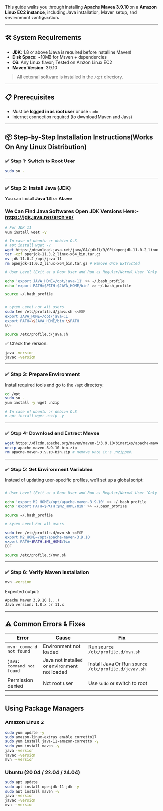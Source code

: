 

This guide walks you through installing **Apache Maven 3.9.10** on a **Amazon Linux EC2 instance**, including Java installation, Maven setup, and environment configuration.

---

## 🛠 System Requirements

- **JDK**: 1.8 or above (Java is required before installing Maven)
- **Disk Space**: ~10MB for Maven + dependencies
- **OS**: Any Linux flavor; Tested on Amzon Linux EC2
- **Maven Version**: 3.9.10

> All external software is installed in the `/opt` directory.

---

## 📋 Prerequisites

- Must be **logged in as root user** or use `sudo`
- Internet connection required (to download Maven and Java)

---

## 📦 Step-by-Step Installation Instructions(Works On Any Linux Distribution)

### ✅ Step 1: Switch to Root User

```bash
sudo su -
```

---

### ✅ Step 2: Install Java (JDK)

You can install **Java 1.8**  or **Above**

### We Can Find Java Softwares Open JDK Versions Here:-  https://jdk.java.net/archive/


```bash
# For JDK 11
yum install wget -y

# In case of ubuntu or debian O.S
# apt install wget -y
wget https://download.java.net/java/GA/jdk11/9/GPL/openjdk-11.0.2_linux-x64_bin.tar.gz
tar -xzf openjdk-11.0.2_linux-x64_bin.tar.gz
mv jdk-11.0.2 /opt/java-11
rm openjdk-11.0.2_linux-x64_bin.tar.gz # Remove Once Extracted

# User Level (Exit as a Root User and Run as Regular/Normal User (Only It will work for current User)

echo 'export JAVA_HOME=/opt/java-11' >> ~/.bash_profile
echo 'export PATH=$PATH:$JAVA_HOME/bin' >> ~/.bash_profile

source ~/.bash_profile


# Sytem Level For All Users
sudo tee /etc/profile.d/java.sh <<EOF
export JAVA_HOME=/opt/java-11
export PATH=\$JAVA_HOME/bin:\$PATH
EOF

source /etc/profile.d/java.sh

```

✅ Check the version:

```bash
java -version
javac -version
```
---

### ✅ Step 3: Prepare Environment

Install required tools and go to the `/opt` directory:

```bash
cd /opt
sudo su -
yum install -y wget unzip

# In case of ubuntu or debian O.S
# apt install wget unzip -y
```
---

### ✅ Step 4: Download and Extract Maven

```bash
wget https://dlcdn.apache.org/maven/maven-3/3.9.10/binaries/apache-maven-3.9.10-bin.zip
unzip apache-maven-3.9.10-bin.zip
rm apache-maven-3.9.10-bin.zip # Remove Once it's Unzipped.
```

---

### ✅ Step 5: Set Environment Variables

Instead of updating user-specific profiles, we’ll set up a global script:

```bash

# User Level (Exit as a Root User and Run as Regular/Normal User (Only It will work for current User)

echo 'export M2_HOME=/opt/apache-maven-3.9.10' >> ~/.bash_profile
echo 'export PATH=$PATH:$M2_HOME/bin' >> ~/.bash_profile

source ~/.bash_profile

# Sytem Level For All Users

sudo tee /etc/profile.d/mvn.sh <<EOF
export M2_HOME=/opt/apache-maven-3.9.10
export PATH=$PATH:$M2_HOME/bin
EOF

source /etc/profile.d/mvn.sh

```

---

### ✅ Step 6: Verify Maven Installation

```bash
mvn -version
```

Expected output:

```
Apache Maven 3.9.10 (...)
Java version: 1.8.x or 11.x
```

---

## ⚠️ Common Errors & Fixes

| Error | Cause | Fix |
|-------|-------|-----|
| `mvn: command not found` | Environment not loaded | Run `source /etc/profile.d/mvn.sh` |
| `java: command not found` | Java not installed or  environment not loaded| Install Java Or Run `source /etc/profile.d/javav.sh`|
| Permission denied | Not root user | Use `sudo` or switch to root |

---

## Using Package Managers

### Amazon Linux 2

```bash
sudo yum update -y
sudo amazon-linux-extras enable corretto17
sudo yum install java-11-amazon-corretto -y
sudo yum install maven -y
java -version
javac -version
mvn --version
```

### Ubuntu (20.04 / 22.04 / 24.04)

```bash
sudo apt update
sudo apt install openjdk-11-jdk -y
sudo apt install maven -y
java -version
javac -version
mvn --version
```
